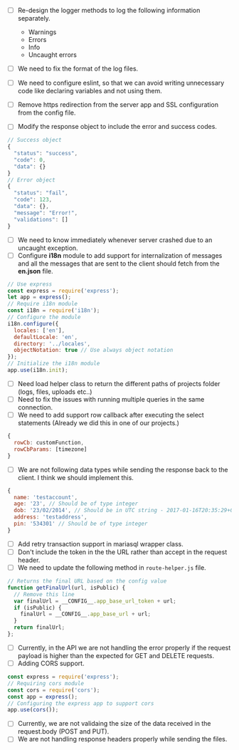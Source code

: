 - [ ] Re-design the logger methods to log the following information separately.

  - Warnings
  - Errors
  - Info
  - Uncaught errors

- [ ] We need to fix the format of the log files.

- [ ] We need to configure eslint, so that we can avoid writing unnecessary code like declaring variables and not using them.

- [ ] Remove https redirection from the server app and SSL configuration from the config file.

- [ ] Modify the response object to include the error and success codes.

```js
// Success object
{
  "status": "success",
  "code": 0,
  "data": {}
}
// Error object
{
  "status": "fail",
  "code": 123,
  "data": {},
  "message": "Error!",
  "validations": []
}
```
- [ ] We need to know immediately whenever server crashed due to an uncaught exception.
- [ ] Configure **i18n** module to add support for internalization of messages and all the messages that are sent to the client
should fetch from the **en.json** file.
```js
// Use express
const express = require('express');
let app = express();
// Require i18n module
const i18n = require('i18n');
// Configure the module
i18n.configure({
  locales: ['en'],
  defaultLocale: 'en',
  directory: '../locales',
  objectNotation: true // Use always object notation
});
// Initialize the i18n module
app.use(i18n.init);
```

- [ ] Need load helper class to return the different paths of projects folder (logs, files, uploads etc..)
- [ ] Need to fix the issues with running multiple queries in the same connection.
- [ ] We need to add support row callback after executing the select statements (Already we did this in one of our projects.)

```js
{
  rowCb: customFunction,
  rowCbParams: [timezone]
}
```
- [ ] We are not following data types while sending the response back to the client. I think we should implement this.

```js
{
  name: 'testaccount',
  age: '23', // Should be of type integer
  dob: '23/02/2014', // Should be in UTC string - 2017-01-16T20:35:29+05:30
  address: 'testaddress',
  pin: '534301' // Should be of type integer
}
```
- [ ] Add retry transaction support in mariasql wrapper class.
- [ ] Don't include the token in the the URL rather than accept in the request header.
- [ ] We need to update the following method in `route-helper.js` file.
```js
// Returns the final URL based on the config value
function getFinalUrl(url, isPublic) {
  // Remove this line
  var finalUrl = __CONFIG__.app_base_url_token + url;
  if (isPublic) {
    finalUrl = __CONFIG__.app_base_url + url;
  }
  return finalUrl;
};
```
- [ ] Currently, in the API we are not handling the error properly if the request payload is higher than the expected for GET and DELETE requests.
- [ ] Adding CORS support.
```js
const express = require('express');
// Requiring cors module
const cors = require('cors');
const app = express();
// Configuring the express app to support cors
app.use(cors());
```
- [ ] Currently, we are not validaing the size of the data received in the request.body (POST and PUT).
- [ ] We are not handling response headers properly while sending the files.
